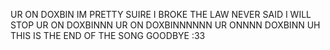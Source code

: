 UR ON DOXBIN IM PRETTY SUIRE I BROKE THE LAW NEVER SAID I WILL STOP UR ON DOXBINNN UR ON DOXBINNNNNN UR ONNNN DOXBINN UH THIS IS THE END OF THE SONG GOODBYE :33
